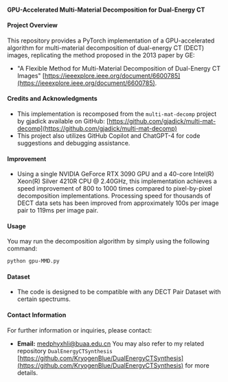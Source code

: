 #### GPU-Accelerated Multi-Material Decomposition for Dual-Energy CT

####  Project Overview
This repository provides a PyTorch implementation of a GPU-accelerated algorithm for multi-material decomposition of dual-energy CT (DECT) images, replicating the method proposed in the 2013 paper by GE:
- "A Flexible Method for Multi-Material Decomposition of Dual-Energy CT Images" [https://ieeexplore.ieee.org/document/6600785](https://ieeexplore.ieee.org/document/6600785).

#### Credits and Acknowledgments

- This implementation is recomposed from the `multi-mat-decomp` project by gjadick available on GitHub: [https://github.com/gjadick/multi-mat-decomp](https://github.com/gjadick/multi-mat-decomp)
- This project also utilizes GitHub Copilot and ChatGPT-4 for code suggestions and debugging assistance.

#### Improvement
- Using a single NVIDIA GeForce RTX 3090 GPU and a 40-core Intel(R) Xeon(R) Silver 4210R CPU @ 2.40GHz, this implementation achieves a speed improvement of 800 to 1000 times compared to pixel-by-pixel decomposition implementations. Processing speed for thousands of DECT data sets has been improved from approximately 100s per image pair to 119ms per image pair.

#### Usage
You may run the decomposition algorithm by simply using the following command:

```bash
python gpu-MMD.py
```

#### Dataset 
- The code is designed to be compatible with any DECT Pair Dataset with certain spectrums.

#### Contact Information
For further information or inquiries, please contact:
- **Email:** medphyxhli@buaa.edu.cn
You may also refer to my related repository  `DualEnergyCTSynthesis
` [https://github.com/KryogenBlue/DualEnergyCTSynthesis](https://github.com/KryogenBlue/DualEnergyCTSynthesis) for more details.